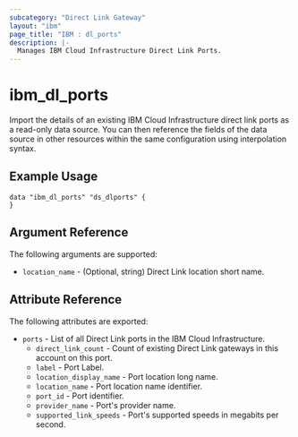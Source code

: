 ```yaml
---
subcategory: "Direct Link Gateway"
layout: "ibm"
page_title: "IBM : dl_ports"
description: |-
  Manages IBM Cloud Infrastructure Direct Link Ports.
---
```


# ibm\_dl_ports

Import the details of an existing IBM Cloud Infrastructure direct link ports as a read-only data source. You can then reference the fields of the data source in other resources within the same configuration using interpolation syntax.


## Example Usage

```hcl
data "ibm_dl_ports" "ds_dlports" {
}
```
## Argument Reference

The following arguments are supported:

* `location_name` - (Optional, string) Direct Link location short name.

## Attribute Reference

The following attributes are exported:

* `ports` - List of all Direct Link ports in the IBM Cloud Infrastructure.
  * `direct_link_count` - Count of existing Direct Link gateways in this account on this port.
  * `label` - Port Label.
  * `location_display_name` - Port location long name.
  * `location_name` - Port location name identifier.
  * `port_id` - Port identifier.
  * `provider_name` - Port's provider name.
  * `supported_link_speeds` - Port's supported speeds in megabits per second.
  

